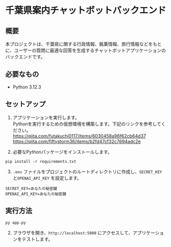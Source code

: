 # 千葉県案内チャットボットバックエンド

## 概要

本プロジェクトは、千葉県に関する行政情報、銘菓情報、旅行情報などをもとに、ユーザーの質問に最適な回答を生成するチャットボットアプリケーションのバックエンドです。

## 必要なもの

- Python 3.12.3

## セットアップ

1. アプリケーションを実行します。<br />
Pythonを実行するための仮想環境を構築します。下記のリンクを参考してください。<br />
https://qiita.com/futakuchi0117/items/6030458a96f62cb64d37<br />
https://qiita.com/fiftystorm36/items/b2fd47cf32c7694adc2e

2. 必要なPythonパッケージをインストールします。
```
pip install -r requirements.txt
```

3. `.env` ファイルをプロジェクトのルートディレクトリに作成し、`SECRET_KEY`と`OPENAI_API_KEY` を設定します。
```
SECRET_KEY=あなたの秘密鍵
OPENAI_API_KEY=あなたの秘密鍵
```

## 実行方法
```
py app.py
```

2. ブラウザを開き、`http://localhost:5000` にアクセスして、アプリケーションをテストします。